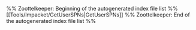 %% Zoottelkeeper: Beginning of the autogenerated index file list  %%
 [[Tools/Impacket/GetUserSPNs|GetUserSPNs]]
%% Zoottelkeeper: End of the autogenerated index file list  %%
